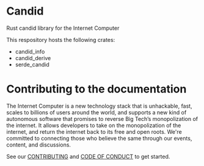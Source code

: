 # Candid
Rust candid library for the Internet Computer

This respository hosts the following crates:

- candid_info
- candid_derive
- serde_candid

# Contributing to the documentation

The Internet Computer is a new technology stack that is unhackable, fast, scales to billions of users around the world, and supports a new kind of autonomous software that promises to reverse Big Tech’s monopolization of the internet. It allows developers to take on the monopolization of the internet, and return the internet back to its free and open roots. We're committed to connecting those who believe the same through our events, content, and discussions.

See our [CONTRIBUTING](.github/CONTRIBUTING.md) and [CODE OF CONDUCT](.github/CODE_OF_CONDUCT.md) to get started.
